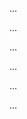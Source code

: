 <panel type="warning" header="Can explain some design patterns :star::star:" expandable expanded no-close>

<panel type="warning" header="Can explain the Facade design pattern :star::star:" expandable>
  <include src="../../book/designPatterns/facade/what/full.md" />
  <panel header=":trophy: Evidence" expanded>

...

  </panel>
</panel>

<panel type="info" header="Can explain the Command design pattern :star::star::star:" expandable>
  <include src="../../book/designPatterns/command/what/full.md" />
  <panel header=":trophy: Evidence" expanded>

...

  </panel>
</panel>

<panel type="warning" header="Can explain the Model View Controller (MVC) design pattern :star::star:" expandable>
  <include src="../../book/designPatterns/modelViewController/what/full.md" />
  <panel header=":trophy: Evidence" expanded>

...

  </panel>
</panel>

<panel type="info" header="Can explain the Observer design pattern :star::star::star:" expandable>
  <include src="../../book/designPatterns/observer/what/full.md" />
  <panel header=":trophy: Evidence" expanded>

...

  </panel>
</panel>

<panel type="success" header="Can explain the Abstraction Occurrence design pattern :star::star::star::star:" expandable>
  <include src="../../book/designPatterns/abstractionOccurrence/what/full.md" />
  <panel header=":trophy: Evidence" expanded>

...

  </panel>
</panel>

<panel type="success" header="Can recognize some of the GoF design patterns :star::star::star::star:" expandable>
  <include src="../../book/designPatterns/more/otherDesignPatterns/full.md" />
  <panel header=":trophy: Evidence" expanded>

...

  </panel>
</panel>

</panel>
